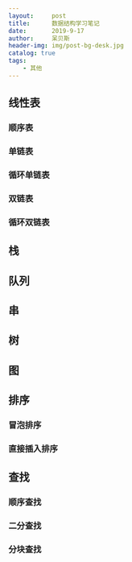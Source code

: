 ```yaml
---
layout:     post
title:      数据结构学习笔记
date:       2019-9-17
author:     呆贝斯
header-img: img/post-bg-desk.jpg
catalog: true
tags:
    - 其他
---
```


## 线性表

### 顺序表

### 单链表

### 循环单链表

### 双链表

### 循环双链表

## 栈

## 队列

## 串

## 树

## 图

## 排序

### 冒泡排序

### 直接插入排序

## 查找

### 顺序查找

### 二分查找

### 分块查找